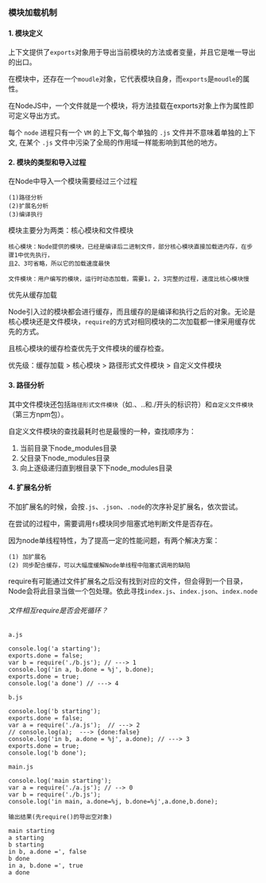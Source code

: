 ### 模块加载机制

#### 1. 模块定义
上下文提供了`exports`对象用于导出当前模块的方法或者变量，并且它是唯一导出的出口。

在模块中，还存在一个`moudle`对象，它代表模块自身，而`exports`是`moudle`的属性。

在NodeJS中，一个文件就是一个模块，将方法挂载在exports对象上作为属性即可定义导出方式。

每个 `node` 进程只有一个 `VM` 的上下文,每个单独的 `.js` 文件并不意味着单独的上下文, 在某个 `.js` 文件中污染了全局的作用域一样能影响到其他的地方。


#### 2. 模块的类型和导入过程

在Node中导入一个模块需要经过三个过程

```
(1)路径分析
(2)扩展名分析
(3)编译执行
```

模块主要分为两类：核心模块和文件模块

```
核心模块：Node提供的模块，已经是编译后二进制文件，部分核心模块直接加载进内存，在步骤1中优先执行，
且2、3可省略，所以它的加载速度最快

文件模块：用户编写的模块，运行时动态加载，需要1，2，3完整的过程，速度比核心模块慢
```

优先从缓存加载

Node引入过的模块都会进行缓存，而且缓存的是编译和执行之后的对象。无论是核心模块还是文件模块，`require`的方式对相同模块的二次加载都一律采用缓存优先的方式。

且核心模块的缓存检查优先于文件模块的缓存检查。

优先级：缓存加载 > 核心模块 > 路径形式文件模块 > 自定义文件模块

#### 3. 路径分析

其中文件模块还包括`路径形式文件模块`（如.、..和./开头的标识符）和`自定义文件模块`（第三方npm包）。

自定义文件模块的查找最耗时也是最慢的一种，查找顺序为：

1. 当前目录下node_modules目录
2. 父目录下node_modules目录
3. 向上逐级递归直到根目录下下node_modules目录


####  4. 扩展名分析

不加扩展名的时候，会按`.js`、`.json`、`.node`的次序补足扩展名，依次尝试。

在尝试的过程中，需要调用`fs`模块同步阻塞式地判断文件是否存在。

因为node单线程特性，为了提高一定的性能问题，有两个解决方案：

```
(1) 加扩展名
(2) 同步配合缓存，可以大幅度缓解Node单线程中阻塞式调用的缺陷

```


require有可能通过文件扩展名之后没有找到对应的文件，但会得到一个目录，Node会将此目录当做一个包处理。依此寻找`index.js`、`index.json`、`index.node`



###### 文件相互require是否会死循环？


`a.js`

```
console.log('a starting');
exports.done = false;
var b = require('./b.js'); // ---> 1
console.log('in a, b.done = %j', b.done);
exports.done = true;
console.log('a done') // ---> 4
```

`b.js`

```
console.log('b starting');
exports.done = false;
var a = require('./a.js');  // ---> 2
// console.log(a);  ---> {done:false}
console.log('in b, a.done = %j', a.done); // ---> 3
exports.done = true;
console.log('b done');
```


`main.js`

```
console.log('main starting');
var a = require('./a.js'); // --> 0
var b = require('./b.js');
console.log('in main, a.done=%j, b.done=%j',a.done,b.done);
```


`输出结果(先require()的导出空对象)`

```
main starting
a starting
b starting
in b, a.done =', false
b done
in a, b.done =', true
a done
```

 
